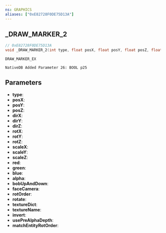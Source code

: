 ```yaml
---
ns: GRAPHICS
aliases: ["0xE82728F0DE75D13A"]
---
```

## _DRAW_MARKER_2

```c
// 0xE82728F0DE75D13A
void _DRAW_MARKER_2(int type, float posX, float posY, float posZ, float dirX, float dirY, float dirZ, float rotX, float rotY, float rotZ, float scaleX, float scaleY, float scaleZ, int red, int green, int blue, int alpha, BOOL bobUpAndDown, BOOL faceCamera, int rotOrder, BOOL rotate, char* textureDict, char* textureName, BOOL invert, BOOL usePreAlphaDepth, BOOL matchEntityRotOrder);
```

```
DRAW_MARKER_EX

NativeDB Added Parameter 26: BOOL p25
```

## Parameters
* **type**: 
* **posX**: 
* **posY**: 
* **posZ**: 
* **dirX**: 
* **dirY**: 
* **dirZ**: 
* **rotX**: 
* **rotY**: 
* **rotZ**: 
* **scaleX**: 
* **scaleY**: 
* **scaleZ**: 
* **red**: 
* **green**: 
* **blue**: 
* **alpha**: 
* **bobUpAndDown**: 
* **faceCamera**: 
* **rotOrder**: 
* **rotate**: 
* **textureDict**: 
* **textureName**: 
* **invert**: 
* **usePreAlphaDepth**: 
* **matchEntityRotOrder**:
